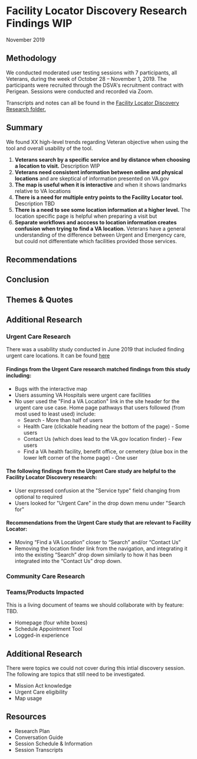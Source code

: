 # Facility Locator Discovery Research Findings WIP
November 2019

## Methodology
We conducted moderated user testing sessions with 7 participants, all Veterans, during the week of October 28 – November 1, 2019. The participants were recruited through the DSVA's recruitment contract with Perigean. Sessions were conducted and recorded via Zoom.

Transcripts and notes can all be found in the [Facility Locator Discovery Research folder.](https://github.com/department-of-veterans-affairs/va.gov-team/new/master/products/facilities/facility-locator/research/discovery-sprints/user-research)

## Summary
We found XX high-level trends regarding Veteran objective when using the tool and overall usability of the tool.

1. **Veterans search by a specific service and by distance when choosing a location to visit.** Description WIP
2. **Veterans need consistent information between online and physical locations** and are skeptical of information presented on VA.gov
3. **The map is useful when it is interactive** and when it shows landmarks relative to VA locations
4. **There is a need for multiple entry points to the Facility Locator tool.** Description TBD
5. **There is a need to see some location information at a higher level.** The location specific page is helpful when preparing a visit but 
6. **Separate workflows and acccess to location information creates confusion when trying to find a VA location.** Veterans have a general understanding of the difference between Urgent and Emergency care, but could not differentiate which facilities provided those services. 

## Recommendations

## Conclusion

## Themes & Quotes


## Additional Research

### Urgent Care Research
There was a usability study conducted in June 2019 that included finding urgent care locations. It can be found [here](https://github.com/department-of-veterans-affairs/vets.gov-team/blob/master/Products/Health%20care/UrgentCare/Research/June-2019/findings.md)

#### Findings from the Urgent Care research matched findings from this study including:
- Bugs with the interactive map
- Users assuming VA Hospitals were urgent care facilities
- No user used the "Find a VA Location" link in the site header for the urgent care use case. Home page pathways that users followed (from most used to least used) include:
  - Search - More than half of users
  - Health Care (clickable heading near the bottom of the page) - Some users
  - Contact Us (which does lead to the VA.gov location finder) - Few users
  - Find a VA health facility, benefit office, or cemetery (blue box in the lower left corner of the home page) - One user

#### The following findings from the Urgent Care study are helpful to the Facility Locator Discovery research:
- User expressed confusion at the "Service type" field changing from optional to required
- Users looked for "Urgent Care" in the drop down menu under "Search for"

#### Recommendations from the Urgent Care study that are relevant to Facility Locator:
- Moving “Find a VA Location” closer to “Search” and/or “Contact Us”
- Removing the location finder link from the navigation, and integrating it into the existing “Search” drop down similarly to how it has been integrated into the “Contact Us” drop down.

### Community Care Research

### Teams/Products Impacted
This is a living document of teams we should collaborate with by feature: TBD.

- Homepage (four white boxes) 
- Schedule Appointment Tool
- Logged-in experience


## Additional Research
There were topics we could not cover during this intial discovery session. The following are topics that still need to be  investigated.

- Mission Act knowledge
- Urgent Care eligibility 
- Map usage

## Resources

- Research Plan
- Conversation Guide
- Session Schedule & Information
- Session Transcripts
